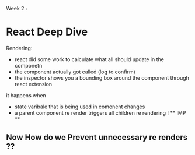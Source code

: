 Week 2 : 
# React Deep Dive 

Rendering: 
- react did some work to calculate what all should update in the componetn 
- the component actually got called (log to confirm)
- the inspector shows you a bounding box around the component through react extension

it happens when 
-  state varibale  that is being used in comonent changes
-  a parent component re render triggers all children re rendering ! ** IMP **


## Now How do we Prevent unnecessary re renders ??



